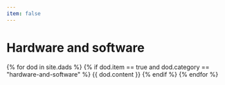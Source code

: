 ```yaml
---
item: false
---
```



# Hardware and software

{% for dod in site.dads %}
{% if dod.item == true and dod.category == "hardware-and-software" %}
{{ dod.content }}
{% endif %}
{% endfor %}
